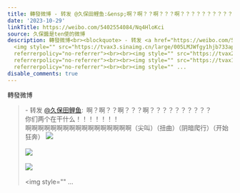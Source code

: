 ```yaml
---
title: 轉發微博 - 转发 @久保田鲤鱼:&ensp;啊？啊？？啊？？？啊？？？？？？？？？？你们两个在干什么！！！！！！！啊啊啊啊啊啊啊啊啊啊啊啊啊啊啊啊啊（尖叫）（扭...
date: '2023-10-29'
linkTitle: https://weibo.com/5402554084/Nq4HloKci
source: 久保醬是ten使的微博
description: 轉發微博<br><blockquote> - 转发 <a href="https://weibo.com/5286768287" target="_blank">@久保田鲤鱼</a>: 啊？啊？？啊？？？啊？？？？？？？？？？<br>你们两个在干什么！！！！！！！<br>啊啊啊啊啊啊啊啊啊啊啊啊啊啊啊啊啊（尖叫）（扭曲）（阴暗爬行）（开始狂奔）
  <img style="" src="https://tvax3.sinaimg.cn/large/005LMJWfgy1hjb733apx2g30g5093he9.gif"
  referrerpolicy="no-referrer"><br><br><img style="" src="https://tvax2.sinaimg.cn/large/005LMJWfgy1hjb735bzpcj314w0n07hl.jpg"
  referrerpolicy="no-referrer"><br><br><img style="" src="https://tvax1.sinaimg.cn/large/005LMJWfgy1hjb735ypk6j314w0n0qpz.jpg"
  referrerpolicy="no-referrer"><br><br><img style="" ...
disable_comments: true
---
```

轉發微博<br><blockquote> - 转发 <a href="https://weibo.com/5286768287" target="_blank">@久保田鲤鱼</a>: 啊？啊？？啊？？？啊？？？？？？？？？？<br>你们两个在干什么！！！！！！！<br>啊啊啊啊啊啊啊啊啊啊啊啊啊啊啊啊啊（尖叫）（扭曲）（阴暗爬行）（开始狂奔） <img style="" src="https://tvax3.sinaimg.cn/large/005LMJWfgy1hjb733apx2g30g5093he9.gif" referrerpolicy="no-referrer"><br><br><img style="" src="https://tvax2.sinaimg.cn/large/005LMJWfgy1hjb735bzpcj314w0n07hl.jpg" referrerpolicy="no-referrer"><br><br><img style="" src="https://tvax1.sinaimg.cn/large/005LMJWfgy1hjb735ypk6j314w0n0qpz.jpg" referrerpolicy="no-referrer"><br><br><img style="" ...